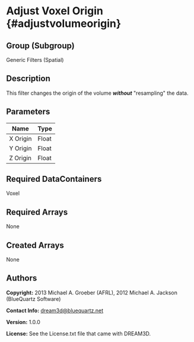 Adjust Voxel Origin  {#adjustvolumeorigin}
==============================

## Group (Subgroup) ##
Generic Filters (Spatial)

## Description ##
This filter changes the origin  of the volume ***without*** "resampling" the data.

## Parameters ##
| Name | Type |
|------|------|
| X Origin | Float |
| Y Origin | Float |
| Z Origin | Float |

## Required DataContainers ##
Voxel

## Required Arrays ##
None

## Created Arrays ##
None





## Authors ##

**Copyright:** 2013 Michael A. Groeber (AFRL), 2012 Michael A. Jackson (BlueQuartz Software)

**Contact Info:** dream3d@bluequartz.net

**Version:** 1.0.0

**License:**  See the License.txt file that came with DREAM3D.



